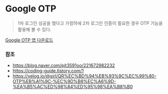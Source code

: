 # Google OTP
> 1차 로그인 성공을 했다고 가정하에 2차 로그인 인증이 필요한 경우 OTP 기능을 활용해 볼 수 있다.

[Google OTP 앱 다운로드](https://play.google.com/store/apps/details?id=com.google.android.apps.authenticator2&hl=ko)

### 참조
- <https://blog.naver.com/pjt3591oo/221672982232>
- <https://coding-guide.tistory.com/1>
- <https://velog.io/@sirl/QR%EC%BD%94%EB%93%9C%EC%99%80-OTP%EB%A1%9C-%EC%9D%B8%EC%A6%9D-%EA%B5%AC%ED%98%84%ED%95%98%EA%B8%B0>
